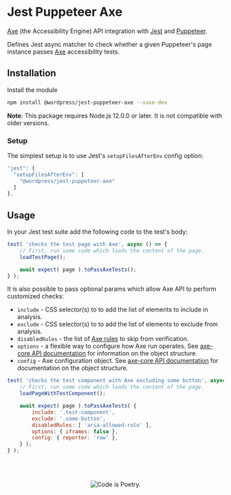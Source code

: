 # Jest Puppeteer Axe

[Axe](https://www.deque.com/axe/) (the Accessibility Engine) API integration with [Jest](https://jestjs.io/) and [Puppeteer](https://pptr.dev/).

Defines Jest async matcher to check whether a given Puppeteer's page instance passes [Axe](https://www.deque.com/axe/) accessibility tests.

## Installation

Install the module

```bash
npm install @wordpress/jest-puppeteer-axe --save-dev
```

**Note**: This package requires Node.js 12.0.0 or later. It is not compatible with older versions.

### Setup

The simplest setup is to use Jest's `setupFilesAfterEnv` config option:

```js
"jest": {
  "setupFilesAfterEnv": [
    "@wordpress/jest-puppeteer-axe"
  ]
},
```

## Usage

In your Jest test suite add the following code to the test's body:

```js
test( 'checks the test page with Axe', async () => {
	// First, run some code which loads the content of the page.
	loadTestPage();

	await expect( page ).toPassAxeTests();
} );
```

It is also possible to pass optional params which allow Axe API to perform customized checks:

-   `include` - CSS selector(s) to to add the list of elements to include in analysis.
-   `exclude` - CSS selector(s) to to add the list of elements to exclude from analysis.
-   `disabledRules` - the list of [Axe rules](https://github.com/dequelabs/axe-core/blob/HEAD/doc/rule-descriptions.md) to skip from verification.
-   `options` - a flexible way to configure how Axe run operates. See [axe-core API documentation](https://github.com/dequelabs/axe-core/blob/HEAD/doc/API.md#options-parameter) for information on the object structure.
-   `config` - Axe configuration object. See [axe-core API documentation](https://github.com/dequelabs/axe-core/blob/HEAD/doc/API.md#api-name-axeconfigure) for documentation on the object structure.

```js
test( 'checks the test component with Axe excluding some button', async () => {
	// First, run some code which loads the content of the page.
	loadPageWithTestComponent();

	await expect( page ).toPassAxeTests( {
		include: '.test-component',
		exclude: '.some-button',
		disabledRules: [ 'aria-allowed-role' ],
		options: { iframes: false },
		config: { reporter: 'raw' },
	} );
} );
```

<br/><br/><p align="center"><img src="https://s.w.org/style/images/codeispoetry.png?1" alt="Code is Poetry." /></p>

